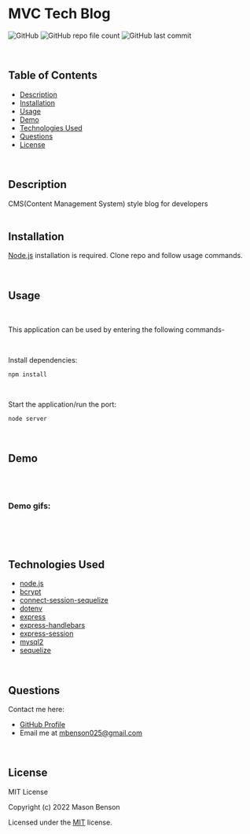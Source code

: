 # MVC Tech Blog

![GitHub](https://img.shields.io/github/license/mbenson025/mvc-tech-blog)
![GitHub repo file count](https://img.shields.io/github/directory-file-count/mbenson025/mvc-tech-blog)
![GitHub last commit](https://img.shields.io/github/last-commit/mbenson025/mvc-tech-blog)

<br>

## Table of Contents

- [Description](#description)
- [Installation](#installation)
- [Usage](#usage)
- [Demo](#demo)
- [Technologies Used](#technologies-used)
- [Questions](#questions)
- [License](#license)

<br>

## Description

CMS(Content Management System) style blog for developers
<br>
<br>

## Installation

[Node.js](https://nodejs.org/en/) installation is required. Clone repo and follow usage commands.

<br>

## Usage

<br>

This application can be used by entering the following commands-

<br>

Install dependencies:

```
npm install
```

<br>

Start the application/run the port:

```
node server
```

<br>

## Demo

<br>

<!-- [Full Video Demo](https://drive.google.com/file/d/1A07wRr_sdNGFyZE6y547SnCxX1iEwOGt/view) -->

<br>

### Demo gifs:

<br>

<br>

<br>

## Technologies Used

- [node.js](https://nodejs.org/en/)
- [bcrypt](https://www.npmjs.com/package/bcrypt)
- [connect-session-sequelize](https://www.npmjs.com/package/connect-session-sequelize)
- [dotenv](https://www.npmjs.com/package/dotenv)
- [express](https://expressjs.com/)
- [express-handlebars](https://www.npmjs.com/package/express-handlebars)
- [express-session](https://www.npmjs.com/package/express-session)
- [mysql2](https://www.npmjs.com/package/mysql2)
- [sequelize](https://sequelize.org/)

<br>

## Questions

Contact me here:

- [GitHub Profile](https://github.com/mbenson025)
- Email me at mbenson025@gmail.com

<br>

## License

MIT License

Copyright (c) 2022 Mason Benson

Licensed under the [MIT](LICENSE) license.
